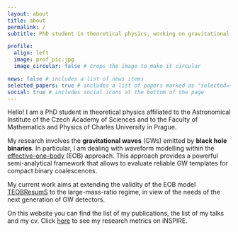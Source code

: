 ```yaml
---
layout: about
title: about
permalink: /
subtitle: PhD student in theoretical physics, working on gravitational waves. 

profile:
  align: left
  image: prof_pic.jpg
  image_circular: false # crops the image to make it circular

news: false # includes a list of news items
selected_papers: true # includes a list of papers marked as "selected={true}"
social: true # includes social icons at the bottom of the page
---
```


Hello! I am a PhD student in theoretical physics affiliated to the Astronomical Institute of the Czech Academy of Sciences and to the Faculty of Mathematics and Physics of Charles University in Prague. 

My research involves the **gravitational waves** (GWs) emitted by **black hole binaries**. In particular, I am dealing with waveform modelling within the <a href="https://inspirehep.net/literature/479939">effective-one-body</a> (EOB) approach. This approach provides a powerful semi-analytical framework that allows to evaluate reliable GW templates for compact binary coalescences. 

My current work aims at extending the validity of the EOB model <a href="https://teobresums.bitbucket.io">TEOBResumS</a> to the large-mass-ratio regime, in view of the needs of the next generation of GW detectors.

On this website you can find the list of my publications, the list of my talks and my cv. Click <a href="https://inspirehep.net/literature?sort=mostrecent&size=25&page=1&q=find%20a%20Angelica%20Albertini%20and%20not%20collaboration%20%2A&ui-citation-summary=true">here</a> to see my research metrics on iNSPIRE.
